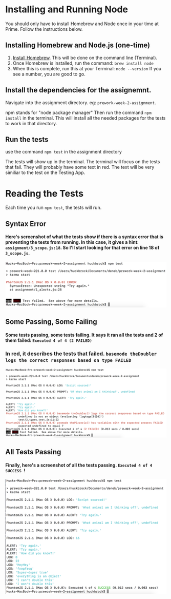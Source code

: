 # Installing and Running Node
You should only have to install Homebrew and Node once in your time at Prime. Follow the instructions below.

## Installing Homebrew and Node.js (one-time)
1. [Install Homebrew](http://brew.sh/). This will be done on the command line (Terminal). 
2. Once Homebrew is installed, run the command: `brew install node`
3. When this is complete, run this at your Terminal: `node --version` If you see a number, you are good to go.


## Install the dependencies for the assignemnt.

Navigate into the assignment directory. eg: `prework-week-2-assignment`.

npm stands for "node package manager"
Then run the command `npm install` in the terminal.  This will install all the needed packages for the tests to work in that directory. 


## Run the tests
use the command `npm test` in the assignment directory

The tests will show up in the terminal. The terminal will focus on the tests that fail. They will probably have some text in red. The text will be very similiar to the test on the Testing App. 


# Reading the Tests

Each time you run `npm test`, the tests will run. 

## Syntax Error
#### Here's screenshot of what the tests show if there is a syntax error that is preventing the tests from running. In this case, it gives a hint: `assignment/3_scope.js:18`. So I'll start looking for that error on line 18 of `3_scope.js`.

![syntax error](syntaxError.png)

## Some Passing, Some Failing
#### Some tests passing, some tests failing. It says it ran all the tests and 2 of them failed: `Executed 4 of 4 (2 FAILED)`

### In red, it describes the tests that failed. `basemode theDoubler logs the correct responses based on type FAILED`

![two tests passing, two failing](twoPassTwoFail.png)

## All Tests Passing
#### Finally, here's a screenshot of all the tests passing. `Executed 4 of 4 SUCCESS `!
![all tests passing!](allTestsPassing.png)
